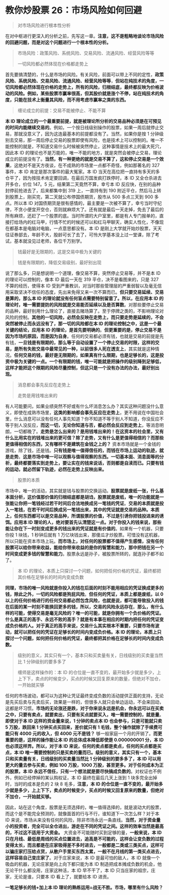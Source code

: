 # 教你炒股票 26：市场风险如何回避

> 对市场风险进行根本性分析

在对中枢进行更深入的分析之前，先写这一章。**注意，这不是粗略地谈论市场风险的回避问题，而是对这个问题进行一个根本性的分析。**

> 市场风险：政策风险、系统风险、交易风险、流通风险、经营风险等等
>
> 一切风险都必然体现在价格都走势上

首先要搞清楚的，什么是市场的风险。有关风险，前面可以带上不同的定性，**政策风险、系统风险、交易风险、流通风险、经营风险等等**，**但站在纯技术的角度，一切风险都必然体现在价格的走势上，所有的风险，归根结底，最终都反映为价格波动的风险。例如，某些股票市赢率很高，但其股价就是涨个不停，站在纯技术的角度，只能在技术上衡量其风险，而不用考虑市赢率之类的东西。**

> 缠论成立的前提：交易不能被停止、不能不算

**本 ID 理论成立的一个最重要前提，就是被理论所分析的交易品种必须是在可预见的时间内能继续交易的**。例如，一个按日线级别操作的股票，如果一周后就停止交易，那就没意义了，因为这连最基本的前提都没有了。当然，如果你是按 1 分钟级别去交易，那一周后停止交易的股票即使有风险，也是技术上可以控制的。唯一不能控制的就是，不知道交易什么时候被突然停止，这种事情是技术上的最大死穴，因此本 ID 的理论也不是万能的，唯一不能的地方，就是突然会被停止交易，理论成立的前提没有了。**当然，有一种更绝的就是交易不算了，这和停止交易是一个效果**，这绝对不是天方夜谈，在不成熟的市场里一点都不奇怪，例如那著名的 327 事件，本 ID 肯定是那次事件的最大冤家。本 ID 当天在高位把一直持有多天的多仓平了，因为按技术肯定要回调，在最后万国发疯打跌停时，本 ID 又全仓杀进去开多仓，价位 147。5 元，结果第二天竟然不算，幸亏本 ID 反应快，在别的品种封停前抢进去了，后来都集中到 319 上，一直持有到 190 附近平仓，然后马上转到股票上，刚买完，第二天就公布停国债期货，股市从 500 多点三天到 900 多点。所以本 ID 对国债期货是很有感情的，最主要是一次被不算了，幸亏当时守纪律，不贪小便宜开空仓，否则就麻烦大了。还有就是最后一天走掉，免去了最后的所有麻烦，还赶了一个股票的底。当时所谓的大户室里，都是有人专门报单的，直接打给场内的红马甲，行情不忙的时候还可以和红马甲聊天，确实人性化，不像现在都基本是电脑对电脑，一点意思都没有。本 ID 是刚上大学就开始炒股票，天天往证券部去，年龄不大，股龄可长了去了，可怜大学基本没上过一堂课，除了考试，基本就没见过老师，各位千万别学。

> 钱最好是无限期的，这是交易中极为关键的
>
> 钱是有限期的，降低交易级别，最好别出现

说了那么多，只是想说明一个道理，像交易不算，突然停止交易等，并不是本 ID 的理论可以控制的，像本 ID 最后一天在 319 平仓，决不是看图来的，只是 327 不算的经历，使得本 ID 受到严重教训，对当时那些管理层的严重弱智以及毫无信用采取坚决不信任的态度，先出来免得又来一次不算而已。**但只要交易延续、交易是算的，那么本 ID 的理论就没有任何盲点需要特别留意了。所以，在应用本 ID 的理论时，唯一需要提防的风险就是交易能否延续以及是否算数**。对那些要停止交易的品种，最好别用什么理论了，直接去赌场算了。至于停牌之类的，不影响理论对风险的控制。**其他的一切风险，必然会反映在走势上，而只要走势是延续的，不会突然被停止而永远没有了，那一切的风险都在本 ID 的理论控制之中，这是一个最关键的结论，应用本 ID 的理论，是首先要明确的**。**但更重要的是，停止交易不是因为市场的原因，而是因为自身**。任何的交易都必须有钱，也就是交易的前提是先有钱，**一旦钱是有限期的，那么等于自动设置了一个停止交易的时限，这样的交易，是所有失败交易中最常见的一种，以前很多人死在透支上**，其实就是这种情况。**任何交易的钱，最好是无限期的，如果真有什么限期，也是足够长的，这是投资中极为关键的一点。一个有限期的钱，唯一可能就是把操作的级别降到足够低，这样才能把这个限期的风险尽量控制，但这只是一个没有办法的办法，最好别出现。**

> 消息都会事先反应在走势上
>
> 走势是用钱堆出来的

有人可能要问，如果业绩突然不好或有什么坏消息怎么办？其实这种问题没什么意义，即使在成熟市场里，**这类的影响都会事先反应在走势上**，更不用说在中国社会里，什么消息可以没有任何人事先知道？你不知道不等于别人不知道，你没反应不等于别人没反应，**而这一切，无论你知道与否，都必然会反应到走势上**，等消息明朗，一切都晚了。**走势是怎么出来的？是用钱堆出来的！在这资本的社会里，又有什么比用实在的钱堆出来的更可信？除了走势，又有什么是更值得相信的？而那些更值得相信的东西，又有哪样不是建筑在金钱之上的？** 资本市场就是一个金钱的游戏，除了钱，还是钱。**只有钱是唯一值得信任的，而钱在市场上运动的轨迹，就是走势**。**这是市场中唯一可以观察与值得观察的东西。一切基本面、消息面等的分析，最终都要落实到走势上，要让实在的钱来说话，否则都是自渎而已。只要有钱的运动，就必然留下轨迹，必然在走势上反映出来。**

> 股票的本质

市场中，唯一的活动，其实就是钱与股票的交换运动。**股票就是废纸一张，什么基本面分析，这价值那价值的归根结底都是胡诌，股票就是废纸，唯一的功能就是一张能让你把一笔钱经过若干时间后合法地换成另一笔钱的凭证**。**交易的本质就是投入一笔钱，在若干时间后换成另一笔钱出来，其中的凭证就是交易的品种。本质上，任何东西都可以是交易品种，所谓股票的价值，不过是引诱你把钱投进来的诱饵。应用本 ID 理论的人，绝对要首先认清楚这一点。对于你投入的钱来说，那些能让你在下一时刻变成更多的钱出来的凭证就是有价值的**。如果有一个机器，只要你投 1 块钱，1 秒钟后就有 1 万亿块钱出来，那傻瓜才炒股票。可惜没有这机器，所以只能在资本市场上玩。**而市场上，对任何的股票都不值得产生感情，没有任何股票可以给你带来收益，能给你带来收益的是你的智慧和能力，那中把钱在另一个时间变成更多钱的智慧和能力**。股票永远是孙子，被股票所转的，就连孙子都不如了。

> 本 ID 的理论，本质上只探讨一个问题，如何把任何价格的凭证，最终都把其价格在足够长的时间内变成负数

**同理，市场的唯一风险就是你投入的钱在后面的时刻不能用相应的凭证换成更多的钱，除此之外，一切的风险都是狗屁风险**。**但任何的凭证，本质上都是废纸，以 0 以上的任何价格进行的任何交易都必然包含风险，也就是说，都可能导致投入的钱在后面的某一时刻不能换回更多的钱，所以，交易的风险永远存在**。**那么，有什么样的可能，使得交易是毫无风险的？唯一的可能，就是你拥有一个负价格的凭证。什么是真正的高手、永远不败的高手？就是有本事在相应的时期内把任何的凭证变成负价格的人。对于真正的高手来说，交易什么其实根本不重要，只要市场有波动，就可以把任何的凭证在足够长的时间内变成负价格。本 ID 的理论，本质上只探讨一个问题，如何把任何价格的凭证，最终都把其价格在足够长的时间内变成负数。**

> 级别的意义，其实只有一个，基本只和买卖量有关，日线级别的买卖量当然比 1 分钟级别的要多多了
>
> 缠师是这样操作的：本 ID 的仓位是一直不变的，最开始多少就是多少，上上下下，卖点的时候变少，买点的时候又回复原来的数量，但绝对不加仓，一开始就买够

任何的市场波动，都可以为这种让凭证最终变成负数的活动提供正面的支持，无论是先买后卖与先卖后买，效果是一样的，但很多人就只会单边运动，不会来回动，这都是坏习惯。**市场的无论涨还是跌，对于你来说永远是机会，你永远可以在买卖之中，只要有卖点，就要卖出，只要有买点就要买入，唯一需要控制的，就是量**。**即使对于本 ID 这样的资金量来说，1 分钟的卖点本 ID 也会参与，只是可能就只卖 5 万股，跌回来 1 分钟买点买回来，差价就只有 1 毛钱，整个操作就除了手续费可能只有 4000 元的收入，但 4000 元不是钱？** 够一般家庭一个月的开销了。**而更重要的是，这样的操作能让本 ID 的总体成本降低即使是 0.000000001 分，本 ID 也必须这样弄。所以，对于本 ID 来说，任何的卖点都是卖点，任何的买点都是买点，本 ID 唯一需要控制的只是买卖的量而已。级别的意义，其实只有一个，基本只和买卖量有关，日线级别的买卖量当然比 1 分钟级别的要多多了，本 ID 可以用更大的量去参与买卖，例如 100 万股，1000 万股，甚至更多。对于任何成本为正的股票，本 ID 永远不信任，只有一个想法就是要尽快搞成负数的**。对权证也不例外，例如已经停掉的某认购权证，本 ID 最终在最后几天上涨到 1 块多完全出掉时，当时的成本是负的 2 块 8 毛多，**注意，本 ID 的仓位是一直不变的，最开始多少就是多少，上上下下，卖点的时候变少，买点的时候又回复原来的数量，但绝对不加仓，一开始就买够。**

因此，站在这个角度，股票是无须选择的，唯一值得选择的，就是波动大的股票，而这个是不能完全预测的，就像面首的行与不行，谁知道下一次怎么样？对于本 ID 来说，市场从来没有任何的风险，除非市场永远一条直线。**当然，对于资金量小的投资者，完全可以全仓进出，游走在不同的凭证之间。这样的效率当然是最高的，不过这不适用于大资金。** 大资金不可能随时买到足够的量，**一般来说，本 ID 只在月线、最低是周线的买点位置进去，追高是不可能的，这样会让变负数的过程变得太长，而且都是在庄家吸得差不多时进去，一般都是二类或三类买点，这样可以骗庄家打压给点货，从散户手里买东西太累，一般不在月线的第一类买点进去，这样容易自己变庄家了**。对于庄家来说，本 ID 是最可怕的敌人，本 ID 就像一个吸血的机器，无论庄家是向上向下都只能为本 ID 制造把成本摊成负数的机会，他无论干什么都没用，庄家这种活，本 ID 早不干了，本 ID 只当庄家的祖宗，庄家，无论是谁，只要本 ID 看上了，就要给本 ID 进贡。

**一笔足够长的钱+加上本 ID 理论的熟练运用=战无不胜。市场，哪里有什么风险？**
